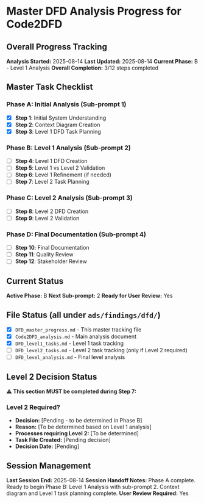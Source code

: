 # Master DFD Analysis Progress for Code2DFD

## Overall Progress Tracking
**Analysis Started:** 2025-08-14
**Last Updated:** 2025-08-14
**Current Phase:** B - Level 1 Analysis
**Overall Completion:** 3/12 steps completed

## Master Task Checklist

### Phase A: Initial Analysis (Sub-prompt 1)
- [x] **Step 1**: Initial System Understanding
- [x] **Step 2**: Context Diagram Creation
- [x] **Step 3**: Level 1 DFD Task Planning

### Phase B: Level 1 Analysis (Sub-prompt 2)
- [ ] **Step 4**: Level 1 DFD Creation
- [ ] **Step 5**: Level 1 vs Level 2 Validation
- [ ] **Step 6**: Level 1 Refinement (if needed)
- [ ] **Step 7**: Level 2 Task Planning

### Phase C: Level 2 Analysis (Sub-prompt 3)
- [ ] **Step 8**: Level 2 DFD Creation
- [ ] **Step 9**: Level 2 Validation

### Phase D: Final Documentation (Sub-prompt 4)
- [ ] **Step 10**: Final Documentation
- [ ] **Step 11**: Quality Review
- [ ] **Step 12**: Stakeholder Review

## Current Status
**Active Phase:** B
**Next Sub-prompt:** 2
**Ready for User Review:** Yes

## File Status (all under `ads/findings/dfd/`)
- [x] `DFD_master_progress.md` - This master tracking file
- [x] `Code2DFD_analysis.md` - Main analysis document
- [x] `DFD_level1_tasks.md` - Level 1 task tracking
- [ ] `DFD_level2_tasks.md` - Level 2 task tracking (only if Level 2 required)
- [ ] `DFD_level_analysis.md` - Final level analysis

## Level 2 Decision Status
**⚠️ This section MUST be completed during Step 7:**
### Level 2 Required?
- **Decision:** [Pending - to be determined in Phase B]
- **Reason:** [To be determined based on Level 1 analysis]  
- **Processes requiring Level 2:** [To be determined]
- **Task File Created:** [Pending decision]
- **Decision Date:** [Pending]

## Session Management
**Last Session End:** 2025-08-14
**Session Handoff Notes:** Phase A complete. Ready to begin Phase B: Level 1 Analysis with sub-prompt 2. Context diagram and Level 1 task planning complete.
**User Review Required:** Yes
